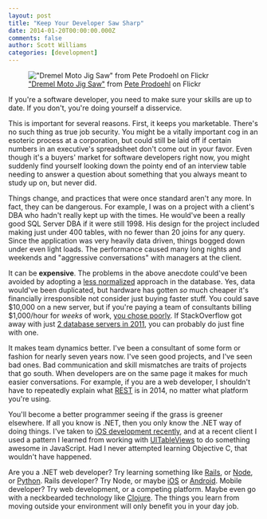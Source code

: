 ```yaml
---
layout: post
title: "Keep Your Developer Saw Sharp"
date: 2014-01-20T00:00:00.000Z
comments: false
author: Scott Williams
categories: [development]
---
```

<figure>
    <img alt='"Dremel Moto Jig Saw" from Pete Prodoehl on Flickr' src="/images/assets/5184600234_a99779ddc1_z.jpg">
    <figcaption><a href="http://www.flickr.com/photos/raster/5184600234/">"Dremel Moto Jig Saw"</a> from <a href="http://www.flickr.com/photos/raster/">Pete Prodoehl</a> on Flickr</figcaption>
</figure>

If you're a software developer, you need to make sure your skills are up to date. If you don't, you're doing yourself a disservice.

This is important for several reasons. First, it keeps you marketable. There's no such thing as true job security. You might be a vitally important cog in an esoteric process at a corporation, but could still be laid off if certain numbers in an executive's spreadsheet don't come out in your favor. Even though it's a buyers' market for software developers right now, you might suddenly find yourself looking down the pointy end of an interview table needing to answer a question about something that you always meant to study up on, but never did.

Things change, and practices that were once standard aren't any more. In fact, they can be dangerous. For example, I was on a project with a client's DBA who hadn't really kept up with the times. He would've been a really good SQL Server DBA if it were still 1998. His design for the project included making just under 400 tables, with no fewer than 20 joins for any query. Since the application was very heavily data driven, things bogged down under even light loads. The performance caused many long nights and weekends and "aggressive conversations" with managers at the client.

It can be **expensive**. The problems in the above anecdote could've been avoided by adopting a [less normalized](http://stackoverflow.com/a/460296/736) approach in the database. Yes, data would've been duplicated, but hardware has gotten *so* much cheaper it's financially irresponsible not consider just buying faster stuff. You could save $10,000 on a new server, but if you're paying a team of consultants billing $1,000/hour for *weeks* of work, [you chose poorly](http://www.youtube.com/watch?v=-DGFuHC75aY).  If StackOverflow got away with just [2 database servers in 2011](http://highscalability.com/blog/2011/3/3/stack-overflow-architecture-update-now-at-95-million-page-vi.html), you can probably do just fine with one.

It makes team dynamics better. I've been a consultant of some form or fashion for nearly seven years now. I've seen good projects, and I've seen bad ones. Bad communication and skill mismatches are traits of projects that go south. When developers are on the same page it makes for much easier conversations. For example, if you are a web developer, I shouldn't have to repeatedly explain what [REST](http://en.wikipedia.org/wiki/REST) is in 2014, no matter what platform you're using.

You'll become a better programmer seeing if the grass is greener elsewhere. If all you know is .NET, then you only know the .NET way of doing things. I've taken to [iOS development recently](http://blog.swilliams.me/words/2013/12/16/i-made-an-app), and at a recent client I used a pattern I learned from working with [UITableViews](https://developer.apple.com/library/ios/documentation/uikit/reference/UITableView_Class/Reference/Reference.html) to do something awesome in JavaScript. Had I never attempted learning Objective C, that wouldn't have happened.

Are you a .NET web developer? Try learning something like [Rails](http://guides.rubyonrails.org/getting_started.html), or [Node](http://nodejs.org/about/), or [Python](https://docs.djangoproject.com/en/1.6/intro/overview/). Rails developer? Try Node, or maybe [iOS](https://developer.apple.com/devcenter/ios/index.action) or [Android](http://developer.android.com/sdk/index.html). Mobile developer? Try web development, or a competing platform. Maybe even go with a neckbearded technology like [Clojure](http://clojure.org/). The things you learn from moving outside your environment will only benefit you in your day job.
